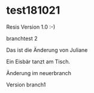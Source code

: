 # test181021

Resis Version 1.0 :-)

branchtest 2

Das ist die Änderung von Juliane

Ein Eisbär tanzt am Tisch.


Änderung im neuerbranch

Version branch1

